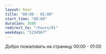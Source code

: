 ```yaml
---
layout: hour
title: "00:00 - 01:00"
start_time: "00:00"
duration: 3600
redirect_to: "/hours/01"
weekdays: "1234567"
---
```


<!-- Содержимое для отображения в 00:00 - 01:00 -->
<p>Добро пожаловать на страницу 00:00 - 01:00</p>
